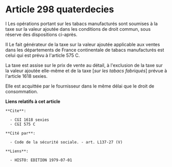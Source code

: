 # Article 298 quaterdecies

I  Les opérations portant sur les tabacs manufacturés sont soumises à la taxe sur la valeur ajoutée dans les conditions de
droit commun, sous réserve des dispositions ci-après.

II  Le fait générateur de la taxe sur la valeur ajoutée applicable aux ventes dans les départements de France continentale de
tabacs manufacturés est celui qui est prévu à l'article 575 C.

La taxe est assise sur le prix de vente au détail, à l'exclusion de la taxe sur la valeur ajoutée elle-même et de la taxe
[*sur les tabacs fabriqués*] prévue à l'article 1618 sexies.

Elle est acquittée par le fournisseur dans le même délai que le droit de consommation.

**Liens relatifs à cet article**

	**Cite**:

	  - CGI 1618 sexies
	  - CGI 575 C

	**Cité par**:

	  - Code de la sécurité sociale. - art. L137-27 (V)

	**Liens**:

	  - HISTO: EDITION 1979-07-01
